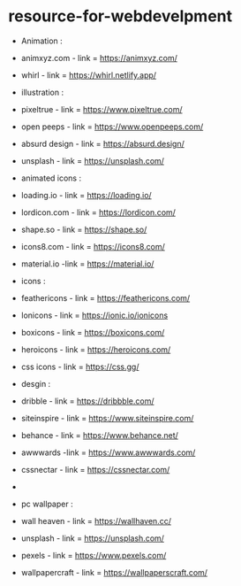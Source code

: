# resource-for-webdevelpment

* Animation :
* animxyz.com - link = https://animxyz.com/
* whirl - link = https://whirl.netlify.app/

* illustration :
* pixeltrue - link = https://www.pixeltrue.com/
* open peeps - link = https://www.openpeeps.com/
* absurd design - link = https://absurd.design/
* unsplash - link = https://unsplash.com/

* animated icons :
* loading.io - link = https://loading.io/
* lordicon.com - link = https://lordicon.com/
* shape.so - link = https://shape.so/
* icons8.com - link = https://icons8.com/
* material.io -link = https://material.io/

* icons :
* feathericons - link = https://feathericons.com/
* lonicons - link = https://ionic.io/ionicons
* boxicons - link = https://boxicons.com/
* heroicons - link = https://heroicons.com/
* css icons - link = https://css.gg/

* desgin :
* dribble - link = https://dribbble.com/
* siteinspire - link = https://www.siteinspire.com/
* behance - link = https://www.behance.net/
* awwwards -link = https://www.awwwards.com/
* cssnectar - link = https://cssnectar.com/
* 

* pc wallpaper :
* wall heaven - link = https://wallhaven.cc/
* unsplash - link = https://unsplash.com/
* pexels - link = https://www.pexels.com/
* wallpapercraft - link = https://wallpaperscraft.com/
